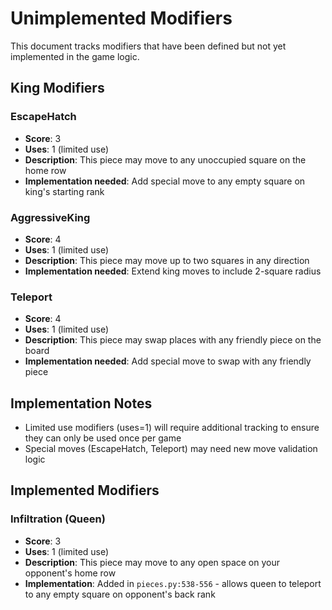 # Unimplemented Modifiers

This document tracks modifiers that have been defined but not yet implemented in the game logic.

## King Modifiers

### EscapeHatch
- **Score**: 3
- **Uses**: 1 (limited use)
- **Description**: This piece may move to any unoccupied square on the home row
- **Implementation needed**: Add special move to any empty square on king's starting rank

### AggressiveKing
- **Score**: 4
- **Uses**: 1 (limited use)
- **Description**: This piece may move up to two squares in any direction
- **Implementation needed**: Extend king moves to include 2-square radius

### Teleport
- **Score**: 4
- **Uses**: 1 (limited use)
- **Description**: This piece may swap places with any friendly piece on the board
- **Implementation needed**: Add special move to swap with any friendly piece

## Implementation Notes

- Limited use modifiers (uses=1) will require additional tracking to ensure they can only be used once per game
- Special moves (EscapeHatch, Teleport) may need new move validation logic

## Implemented Modifiers

### Infiltration (Queen)
- **Score**: 3
- **Uses**: 1 (limited use)
- **Description**: This piece may move to any open space on your opponent's home row
- **Implementation**: Added in `pieces.py:538-556` - allows queen to teleport to any empty square on opponent's back rank
